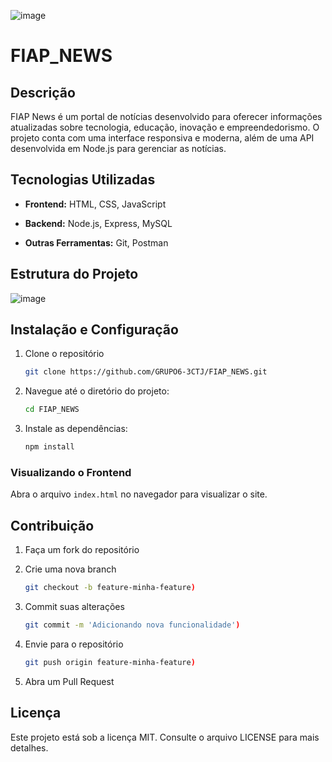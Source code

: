 ![image](https://github.com/user-attachments/assets/211aed64-a5fb-4efd-9a37-9850946ef1c4)


# FIAP_NEWS

## Descrição

FIAP News é um portal de notícias desenvolvido para oferecer informações atualizadas sobre tecnologia, educação, inovação e empreendedorismo. O projeto conta com uma interface responsiva e moderna, além de uma API desenvolvida em Node.js para gerenciar as notícias.

## Tecnologias Utilizadas

* __Frontend:__ HTML, CSS, JavaScript

* __Backend:__ Node.js, Express, MySQL

* __Outras Ferramentas:__ Git, Postman

## Estrutura do Projeto

![image](https://github.com/user-attachments/assets/8356646b-e7b8-46cc-a4cb-6964f5752f28)

## Instalação e Configuração

1. Clone o repositório
   ```bash
   git clone https://github.com/GRUPO6-3CTJ/FIAP_NEWS.git
   ```
2. Navegue até o diretório do projeto:
    ```bash
    cd FIAP_NEWS
    ```
3. Instale as dependências:
    ```bash
    npm install
    ```

### Visualizando o Frontend

Abra o arquivo `index.html` no navegador para visualizar o site.

## Contribuição

1. Faça um fork do repositório

2. Crie uma nova branch
   ```bash
   git checkout -b feature-minha-feature)
3. Commit suas alterações
   ```bash
   git commit -m 'Adicionando nova funcionalidade')

4. Envie para o repositório
    ```bash
    git push origin feature-minha-feature)

5. Abra um Pull Request

## Licença

Este projeto está sob a licença MIT. Consulte o arquivo LICENSE para mais detalhes.

